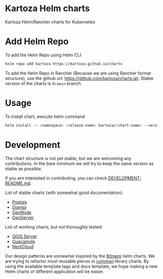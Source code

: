 # Kartoza Helm charts

Kartoza Helm/Rancher charts for Kubernetes

# Add Helm Repo

To add the Helm Repo using Helm CLI:

```bash
helm repo add kartoza https://kartoza.github.io/charts
```

To add the Helm Repo in Rancher (Because we are using Rancher format structure),
use the github url: https://github.com/kartoza/charts.git.
Stable version of the charts is in `main` branch.


# Usage

To install chart, execute helm command

```bash
helm install -n <namespace> <release-name> kartoza/<chart-name> --version <chart-version> -f <values.yaml>
```

# Development

The chart structure is not yet stable, but we are welcoming any contributions.
In the bare minimum we will try to keep the same version as stable as possible.

If you are interested in contributing, you can check
[DEVELOPMENT-README.md](DEVELOPMENT-README.md).

List of stable charts (with somewhat good documentation):

- [Postgis](charts/postgis)
- [Django](charts/django)
- [GeoNode](charts/geonode)
- [GeoServer](charts/geoserver)

List of working charts, but not thoroughly tested:

- [QGIS Server](charts/qgis-server)
- [Guacamole](charts/guacamole)
- [NextCloud](charts/nextcloud)

Our design patterns are somewhat inspired by the [Bitnami](https://bitnami.com/)
helm charts. We are trying to refactor most reusable pieces in [common](charts/common)
library charts. By using the available template tags and docs template, we hope 
making a new Helm charts of different application will be easier.
